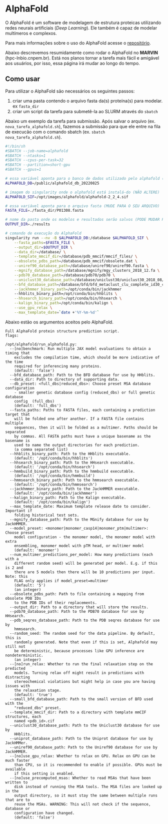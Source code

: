 # AlphaFold

O AlphaFold é um software de modelagem de estrutura proteicas utilizando redes neurais artificiais (_Deep Learning_).
Ele também é capaz de modelar multímeros e complexos.

Para mais informações sobre o uso do AlphaFold acesse o [repositório](
https://github.com/deepmind/alphafold/).

Abaixo descrevemos resumidamente como rodar o AlphaFold no **MARVIN** (hpc-lnbio.cnpem.br). Está nos planos tornar a 
tarefa mais fácil e amigável aos usuários, por isso, essa página irá mudar ao longo do tempo. 

## Como usar

Para utilizar o AlphaFold são necessários os seguintes passos:

1. criar uma pasta contendo o arquivo fasta da(s) proteína(s) para modelar. ex `fasta_dir`
2. criar um script da tarefa para submetê-la ao SLURM através do `sbatch`
     
Abaixo um exemplo da tarefa para submissão. Após salvar o arquivo (ex. `nova_tarefa_alphafold.sh`), fazemos a submissão para que ele entre na fila de execucão com o comando sbatch (ex. `sbatch nova_tarefa_alphafold.sh`). 

```bash
#!/bin/sh
#SBATCH --job-name=alphafold
#SBATCH --ntasks=1
#SBATCH --cpus-per-task=32
#SBATCH --partition=short-gpu
#SBATCH --gpus=1

# essa variável aponta para o banco de dados utilizado pelo alphafold (NÃO ALTERE)   
ALPHAFOLD_DB=/public/alphafold_db_20220825

# imagem do singularity onde o alphafold está instalá-do (NÃO ALTERE)
ALPHAFOLD_SIF=/opt/images/alphafold/alphafold-2_2_4.sif

# essa variável aponta para o arquivo fasta (MUDE PARA O SEU ARQUIVO) 
FASTA_FILE=./fasta_dir/P01308.fasta

# nome da pasta onde os modelos e resultados serão salvos (PODE MUDAR PARA UM NOME QUE ESCOLHER)
OUTPUT_DIR=./results

# comando de execução do AlphaFold
singularity run --nv -B $ALPHAFOLD_DB:/database $ALPHAFOLD_SIF \
    --fasta_paths=$FASTA_FILE \
    --output_dir=$OUTPUT_DIR \
    --data_dir=/database/ \
    --template_mmcif_dir=/database/pdb_mmcif/mmcif_files/ \
    --obsolete_pdbs_path=/database/pdb_mmcif/obsolete.dat \
    --uniref90_database_path=/database/uniref90/uniref90.fasta \
    --mgnify_database_path=/database/mgnify/mgy_clusters_2018_12.fa \
    --pdb70_database_path=/database/pdb70/pdb70 \
    --uniclust30_database_path=/database/uniclust30/uniclust30_2018_08/uniclust30_2018_08 \
    --bfd_database_path=/database/bfd/bfd_metaclust_clu_complete_id30_c90_final_seq.sorted_opt \
    --jackhmmer_binary_path=/opt/conda/bin/jackhmmer 
    --hhblits_binary_path=/opt/conda/bin/hhblits \
    --hhsearch_binary_path=/opt/conda/bin/hhsearch \
    --kalign_binary_path=/opt/conda/bin/kalign \
    --use_gpu_relax \
    --max_template_date=`date +'%Y-%m-%d'`
```

Abaixo estão os argumentos aceitos pelo AlphaFold.

```
Full AlphaFold protein structure prediction script.
flags:

/opt/alphafold/run_alphafold.py:
  --[no]benchmark: Run multiple JAX model evaluations to obtain a timing that
    excludes the compilation time, which should be more indicative of the time
    required for inferencing many proteins.
    (default: 'false')
  --bfd_database_path: Path to the BFD database for use by HHblits.
  --data_dir: Path to directory of supporting data.
  --db_preset: <full_dbs|reduced_dbs>: Choose preset MSA database configuration
    - smaller genetic database config (reduced_dbs) or full genetic database
    config  (full_dbs)
    (default: 'full_dbs')
  --fasta_paths: Paths to FASTA files, each containing a prediction target that
    will be folded one after another. If a FASTA file contains multiple
    sequences, then it will be folded as a multimer. Paths should be separated
    by commas. All FASTA paths must have a unique basename as the basename is
    used to name the output directories for each prediction.
    (a comma separated list)
  --hhblits_binary_path: Path to the HHblits executable.
    (default: '/opt/conda/bin/hhblits')
  --hhsearch_binary_path: Path to the HHsearch executable.
    (default: '/opt/conda/bin/hhsearch')
  --hmmbuild_binary_path: Path to the hmmbuild executable.
    (default: '/opt/conda/bin/hmmbuild')
  --hmmsearch_binary_path: Path to the hmmsearch executable.
    (default: '/opt/conda/bin/hmmsearch')
  --jackhmmer_binary_path: Path to the JackHMMER executable.
    (default: '/opt/conda/bin/jackhmmer')
  --kalign_binary_path: Path to the Kalign executable.
    (default: '/opt/conda/bin/kalign')
  --max_template_date: Maximum template release date to consider. Important if
    folding historical test sets.
  --mgnify_database_path: Path to the MGnify database for use by JackHMMER.
  --model_preset: <monomer|monomer_casp14|monomer_ptm|multimer>: Choose preset
    model configuration - the monomer model, the monomer model with extra
    ensembling, monomer model with pTM head, or multimer model
    (default: 'monomer')
  --num_multimer_predictions_per_model: How many predictions (each with a
    different random seed) will be generated per model. E.g. if this is 2 and
    there are 5 models then there will be 10 predictions per input. Note: this
    FLAG only applies if model_preset=multimer
    (default: '5')
    (an integer)
  --obsolete_pdbs_path: Path to file containing a mapping from obsolete PDB IDs
    to the PDB IDs of their replacements.
  --output_dir: Path to a directory that will store the results.
  --pdb70_database_path: Path to the PDB70 database for use by HHsearch.
  --pdb_seqres_database_path: Path to the PDB seqres database for use by
    hmmsearch.
  --random_seed: The random seed for the data pipeline. By default, this is
    randomly generated. Note that even if this is set, Alphafold may still not
    be deterministic, because processes like GPU inference are nondeterministic.
    (an integer)
  --[no]run_relax: Whether to run the final relaxation step on the predicted
    models. Turning relax off might result in predictions with distracting
    stereochemical violations but might help in case you are having issues with
    the relaxation stage.
    (default: 'true')
  --small_bfd_database_path: Path to the small version of BFD used with the
    "reduced_dbs" preset.
  --template_mmcif_dir: Path to a directory with template mmCIF structures, each
    named <pdb_id>.cif
  --uniclust30_database_path: Path to the Uniclust30 database for use by
    HHblits.
  --uniprot_database_path: Path to the Uniprot database for use by JackHMMer.
  --uniref90_database_path: Path to the Uniref90 database for use by JackHMMER.
  --[no]use_gpu_relax: Whether to relax on GPU. Relax on GPU can be much faster
    than CPU, so it is recommended to enable if possible. GPUs must be available
    if this setting is enabled.
  --[no]use_precomputed_msas: Whether to read MSAs that have been written to
    disk instead of running the MSA tools. The MSA files are looked up in the
    output directory, so it must stay the same between multiple runs that are to
    reuse the MSAs. WARNING: This will not check if the sequence, database or
    configuration have changed.
    (default: 'false')
```

